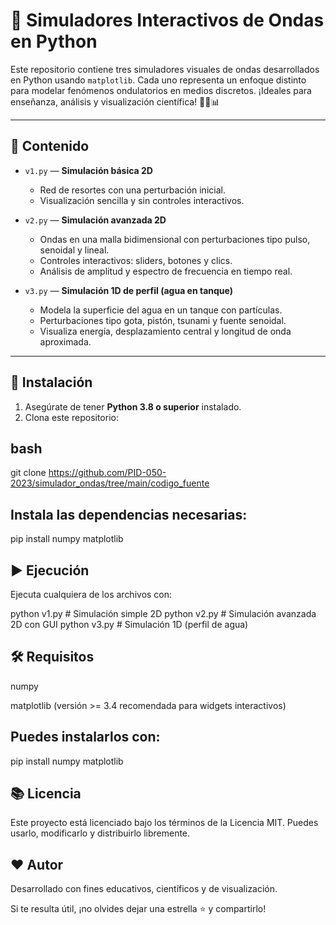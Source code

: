 # 🌊 Simuladores Interactivos de Ondas en Python

Este repositorio contiene tres simuladores visuales de ondas desarrollados en Python usando `matplotlib`. Cada uno representa un enfoque distinto para modelar fenómenos ondulatorios en medios discretos. ¡Ideales para enseñanza, análisis y visualización científica! 👨‍🔬📊

---

## 📁 Contenido

- `v1.py` — **Simulación básica 2D**
  - Red de resortes con una perturbación inicial.
  - Visualización sencilla y sin controles interactivos.

- `v2.py` — **Simulación avanzada 2D**
  - Ondas en una malla bidimensional con perturbaciones tipo pulso, senoidal y lineal.
  - Controles interactivos: sliders, botones y clics.
  - Análisis de amplitud y espectro de frecuencia en tiempo real.

- `v3.py` — **Simulación 1D de perfil (agua en tanque)**
  - Modela la superficie del agua en un tanque con partículas.
  - Perturbaciones tipo gota, pistón, tsunami y fuente senoidal.
  - Visualiza energía, desplazamiento central y longitud de onda aproximada.

---

## 🚀 Instalación

1. Asegúrate de tener **Python 3.8 o superior** instalado.
2. Clona este repositorio:

## bash
git clone https://github.com/PID-050-2023/simulador_ondas/tree/main/codigo_fuente

## Instala las dependencias necesarias:
pip install numpy matplotlib

## ▶️ Ejecución
Ejecuta cualquiera de los archivos con:

python v1.py   # Simulación simple 2D
python v2.py   # Simulación avanzada 2D con GUI
python v3.py   # Simulación 1D (perfil de agua)

## 🛠️ Requisitos
numpy

matplotlib (versión >= 3.4 recomendada para widgets interactivos)

## Puedes instalarlos con:

pip install numpy matplotlib

## 📚 Licencia
Este proyecto está licenciado bajo los términos de la Licencia MIT.
Puedes usarlo, modificarlo y distribuirlo libremente.

## ❤️ Autor
Desarrollado con fines educativos, científicos y de visualización.

Si te resulta útil, ¡no olvides dejar una estrella ⭐ y compartirlo!


